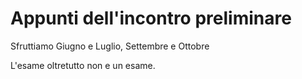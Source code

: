 # Appunti dell'incontro preliminare

Sfruttiamo Giugno e Luglio, Settembre e Ottobre

L'esame oltretutto non e un esame.
